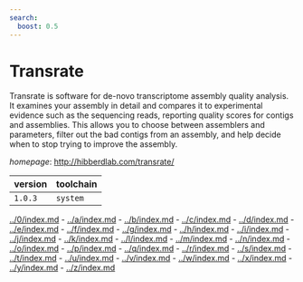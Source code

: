 ```yaml
---
search:
  boost: 0.5
---
```

# Transrate

Transrate is software for de-novo transcriptome assembly quality analysis.  It examines your assembly in detail and compares it to experimental evidence  such as the sequencing reads, reporting quality scores for contigs and  assemblies. This allows you to choose between assemblers and parameters,  filter out the bad contigs from an assembly, and help decide when  to stop trying to improve the assembly.

*homepage*: <http://hibberdlab.com/transrate/>

version | toolchain
--------|----------
``1.0.3`` | ``system``

[../0/index.md](0) - [../a/index.md](a) - [../b/index.md](b) - [../c/index.md](c) - [../d/index.md](d) - [../e/index.md](e) - [../f/index.md](f) - [../g/index.md](g) - [../h/index.md](h) - [../i/index.md](i) - [../j/index.md](j) - [../k/index.md](k) - [../l/index.md](l) - [../m/index.md](m) - [../n/index.md](n) - [../o/index.md](o) - [../p/index.md](p) - [../q/index.md](q) - [../r/index.md](r) - [../s/index.md](s) - [../t/index.md](t) - [../u/index.md](u) - [../v/index.md](v) - [../w/index.md](w) - [../x/index.md](x) - [../y/index.md](y) - [../z/index.md](z)

